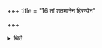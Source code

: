 +++
title = "16 तां शतमानेन हिरण्येन"

+++

<details><summary>थिते</summary>

तां शतमानेन हिरण्येन निष्क्रीय यजमानस्य गोष्ठे विसृजति १६
</details>
